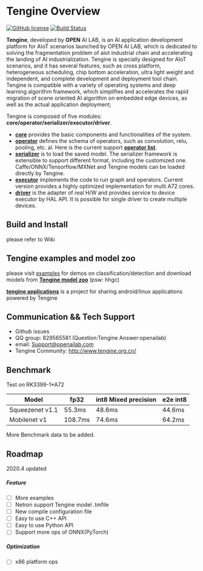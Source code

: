 # Tengine Overview

[![GitHub license](http://OAID.github.io/pics/apache_2.0.svg)](./LICENSE) [![Build Status](https://img.shields.io/github/workflow/status/OAID/Tengine/Tengine-Actions)](https://github.com/OAID/Tengine/actions?query=workflow%3ATengine-Actions)

**Tengine**, developed by **OPEN** AI LAB, is an AI application development platform for AIoT scenarios launched by OPEN AI LAB, which is dedicated to solving the fragmentation problem of aiot industrial chain and accelerating the landing of AI industrialization. Tengine is specially designed for AIoT scenarios, and it has several features, such as cross platform, heterogeneous scheduling, chip bottom acceleration, ultra light weight and independent, and complete development and deployment tool chain. Tengine is compatible with a variety of operating systems and deep learning algorithm framework, which simplifies and accelerates the rapid migration of scene oriented AI algorithm on embedded edge devices, as well as the actual application deployment;

Tengine is composed of five modules: **core/operator/serializer/executor/driver**.

- [**core**](core)  provides the basic components and functionalities of the system.
- [**operator**](operator)  defines the schema of operators, such as convolution, relu, pooling, etc. al. Here is the current support [**operator list**](doc/operator_ir.md).
- [**serializer**](serializer)  is to load the saved model. The serializer framework is extensible to support different format, including the customized one. Caffe/ONNX/Tensorflow/MXNet and Tengine models can be loaded directly by Tengine.
- [**executor**](executor)  implements the code to run graph and operators. Current version provides a highly optimized implementation for multi A72 cores.
- [**driver**](driver)  is the adapter of real H/W and provides service to device executor by HAL API. It is possible for single driver to create multiple devices.


## Build and Install
please refer to Wiki

## Tengine examples and model zoo

please visit [examples](examples/readme.md) for demos on classification/detection and download models from [**Tengine model zoo**](https://pan.baidu.com/s/1Ar9334MPeIV1eq4pM1eI-Q) (psw: hhgc)

[**tengine applications**](https://github.com/OAID/Tengine-app) is a project for sharing android/linux applications powered by Tengine  



## Communication && Tech Support
* Github issues
* QQ group: 829565581 (Question:Tengine  Answer:openailab)
* email: Support@openailab.com
* Tengine Community: http://www.tengine.org.cn/



## Benchmark

Test on RK3399-1*A72 

 Model  |  fp32 | int8 Mixed precision | e2e int8 |
 ---- | ----- | ------  | ------
 Squeezenet v1.1  | 55.3ms | 48.6ms| 44.6ms 
 Mobilenet v1  | 108.7ms | 74.6ms| 64.2ms

More Benchmark data to be added.


## Roadmap

2020.4 updated

##### Feature

- [ ] More examples
- [ ] Netron support Tengine model .tmfile
- [ ] New compile configuration file
- [ ] Easy to use C++ API
- [ ] Easy to use Python API
- [ ] Support more ops of ONNX(PyTorch)

##### Optimization

- [ ] x86 platform ops

